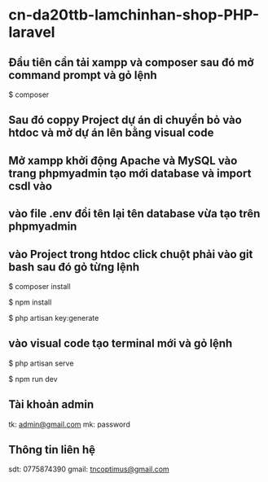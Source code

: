 # cn-da20ttb-lamchinhan-shop-PHP-laravel
## Đầu tiên cần tải xampp và composer sau đó mở command prompt và gỏ lệnh 

$ composer

## Sau đó coppy Project dự án di chuyển bỏ vào htdoc và mở dự án lên bằng visual code
## Mở xampp khởi động Apache và MySQL vào trang phpmyadmin tạo mới database và import csdl vào 
## vào file .env đổi tên lại tên database vừa tạo trên phpmyadmin

## vào Project trong htdoc click chuột phải vào git bash sau đó gỏ từng lệnh
$ composer install

$ npm install

$ php artisan key:generate

## vào visual code tạo terminal mới và gỏ lệnh

$ php artisan serve

$ npm run dev
## Tài khoản admin
tk: admin@gmail.com
mk: password
## Thông tin liên hệ
sdt: 0775874390
gmail: tncoptimus@gmail.com

